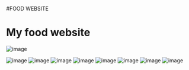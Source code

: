 #FOOD WEBSITE
<h1>My food website</h1>

![image](https://github.com/mrigankabrahma/Food-Website/assets/88397563/f1a5742f-9c2f-4dc5-b500-28a752754d41)

![image](https://github.com/mrigankabrahma/Food-Website/assets/88397563/b043b7be-3c59-42a8-b37c-eaf7f20df8f8)
![image](https://github.com/mrigankabrahma/Food-Website/assets/88397563/d291ed40-66d0-4303-9c80-93c6359ffdb9)
![image](https://github.com/mrigankabrahma/Food-Website/assets/88397563/9fde4048-aac6-44b2-8fd1-46f4ca580e58)
![image](https://github.com/mrigankabrahma/Food-Website/assets/88397563/d407ade7-600f-42bd-b16c-758444090002)
![image](https://github.com/mrigankabrahma/Food-Website/assets/88397563/c105fb66-bd9b-4a7e-94c6-83fe10710026)
![image](https://github.com/mrigankabrahma/Food-Website/assets/88397563/ee783df8-dc8a-472c-812f-d97d14fe373c)
![image](https://github.com/mrigankabrahma/Food-Website/assets/88397563/7335cb6c-0751-47ea-964e-d101b14093e4)
![image](https://github.com/mrigankabrahma/Food-Website/assets/88397563/f6dbe82f-48ed-4ce0-828b-b721383ec0b1)











